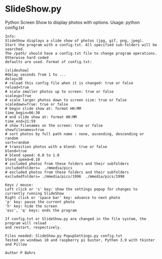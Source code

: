 # SlideShow.py
Python Screen Show to display photos with options.
Usage: python config.txt
    
    Info:
    SlideShow displays a slide show of photos (jpg, gif, png, jpeg).
    Start the program with a config.txt. All specified sub-folders will be searched. 
    The /path/ should have a config.txt file to change program operations. Otherwise hard coded
    defaults are used. Format of config.txt:
    
    [slideshow]
    #delay seconds from 1 to ...
    delay=30
    # reload this config file when it is changed: true or false
    reload=true
    # scale smaller photos up to screen: true or false
    scaleup=True
    # scale larger photos down to screen size: true or false
    scaledown=True: true or false
    # begin slide show at: format HH:MM
    time_begin=06:30
    # end slide show at: format HH:MM
    time_end=21:59
    # show filenames on the screen: true or false
    showfilenames=true
    # sort photos by full path name : none, ascending, descending or random
    sort=random
    # transition photos with a blend: true or false
    blend=true
    # blend speed: 0.0 to 1.0
    blend_speed=0.10
    # included photos from these folders and their subfolders
    includedfolders=  ./mmedia/pics
    # excluded photos from these folders and their subfolders
    excludedfolders= ./mmedia/pics/1996  ./mmedia/pics/1998
    
    Keys / mouse:
    Left click or 's' key: show the settings popup for changes to currently running SlideShow
    Right click or 'space bar' key: advance to next photo
    'p' key: pause the current photo
    'h' key: hide the screen
    'esc', 'q' keys: ends the program
    
    If config.txt or SlideShow.py are changed in the file system, the program will reload 
    and restart, respectively.
    
    Files needed: SlideShow.py PopupSettings.py config.txt
    Tested on windows 10 and raspberry pi buster, Python 3.9 with tkinter and Pillow
    
    Author P Bahrs
    
